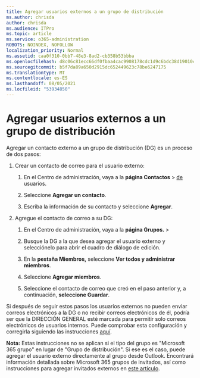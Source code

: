 ```yaml
---
title: Agregar usuarios externos a un grupo de distribución
ms.author: chrisda
author: chrisda
ms.audience: ITPro
ms.topic: article
ms.service: o365-administration
ROBOTS: NOINDEX, NOFOLLOW
localization_priority: Normal
ms.assetid: caa0f310-0bb7-48e3-8ad2-cb358b53bbba
ms.openlocfilehash: d8c06c81ecc66df0fbaa4cac9908178cdc1d9c6bdc38d19010c7b55e9bca8776
ms.sourcegitcommit: b5f7da89a650d2915dc652449623c78be6247175
ms.translationtype: MT
ms.contentlocale: es-ES
ms.lasthandoff: 08/05/2021
ms.locfileid: "53934850"
---
```

# <a name="add-external-users-to-a-distribution-group"></a>Agregar usuarios externos a un grupo de distribución

Agregar un contacto externo a un grupo de distribución (DG) es un proceso de dos pasos:
  
1. Crear un contacto de correo para el usuario externo:
    
    1. En el Centro de administración, vaya a la **página Contactos**  >  [de](https://admin.microsoft.com/adminportal/home#/Contact) usuarios. 
    
    2. Seleccione **Agregar un contacto**.
    
    3. Escriba la información de su contacto y seleccione **Agregar**.
    
2. Agregue el contacto de correo a su DG:
    
    1. En el Centro de administración, vaya a la **página Grupos.**  >  [](https://admin.microsoft.com/adminportal/home#/groups) 
    
    2. Busque la DG a la que desea agregar el usuario externo y selecciónelo para abrir el cuadro de diálogo de edición.
    
    3. En la **pestaña Miembros,** seleccione **Ver todos y administrar miembros**. 
    
    4. Seleccione **Agregar miembros**.
    
    5. Seleccione el contacto de correo que creó en el paso anterior y, a continuación, **seleccione Guardar**.
    
Si después de seguir estos pasos los usuarios externos no pueden enviar correos electrónicos a la DG o no recibir correos electrónicos de él, podría ser que la DIRECCIÓN GENERAL esté marcada para permitir solo correos electrónicos de usuarios internos. Puede comprobar esta configuración y corregirla siguiendo las instrucciones [aquí](https://docs.microsoft.com/exchange/mail-flow-best-practices/non-delivery-reports-in-exchange-online/fix-error-code-5-7-133-in-exchange-online).
  
 **Nota:** Estas instrucciones no se aplican si el tipo del grupo es "Microsoft 365 grupo" en lugar de "Grupo de distribución". Si ese es el caso, puede agregar el usuario externo directamente al grupo desde Outlook. Encontrará información detallada sobre Microsoft 365 grupos de invitados, así como instrucciones para agregar invitados externos en [este artículo](https://support.office.com/article/Guest-access-in-Office-365-Groups-bfc7a840-868f-4fd6-a390-f347bf51aff6.aspx).
  